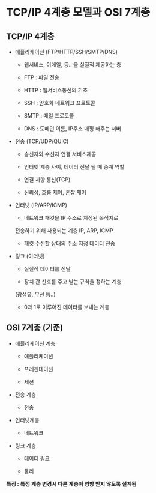 # TCP/IP 4계층 모델과 OSI 7계층

## TCP/IP 4계층

- 애플리케이션 (FTP/HTTP/SSH/SMTP/DNS)

  - 웹서비스, 이메일, 등.. 을 실질적 제공하는 층

  - FTP : 파일 전송

  - HTTP : 웹서비스통신의 기초

  - SSH : 암호화 네트워크 프로토콜

  - SMTP : 메일 프로토콜

  - DNS : 도메인 이름, IP주소 매핑 해주는 서버

- 전송 (TCP/UDP/QUIC)

  - 송신자와 수신자 연결 서비스제공

  - 인터넷 계층 사이, 데이터 전달 될 때 중계 역할

  - 연결 지향 통신(TCP)

  - 신뢰성, 흐름 제어, 혼잡 제어

- 인터넷 (IP/ARP/ICMP)

  - 네트워크 패킷을 IP 주소로 지정된 목적지로

  전송하기 위해 사용되는 계층 IP, ARP, ICMP

  - 패킷 수신할 상대의 주소 지정 데이터 전송

- 링크 (이더넷)

  - 실질적 데이터를 전달

  - 장치 간 신호를 주고 받는 규칙을 정하는 계층

  (광섬유, 무선 등..)

  - 0과 1로 이루어진 데이터를 보내는 계층

## OSI 7계층 (기준)

  - 애플리케이션 계층

    - 애플리케이션

    - 프레젠테이션

    - 세션

 

  - 전송 계층

    - 전송



  - 인터넷계층

    - 네트워크



  - 링크 계층

    - 데이터 링크

    - 물리

**특징 : 특정 계층 변경시 다른 계층이 영향 받지 않도록 설계됨**
